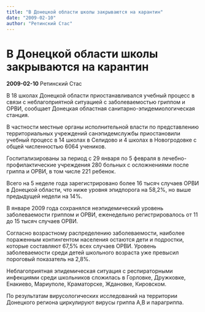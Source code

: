 ```yaml
---
title: "В Донецкой области школы закрываются на карантин"
date: "2009-02-10"
author: "Ретинский Стас"
---
```


# В Донецкой области школы закрываются на карантин

**2009-02-10** Ретинский Стас

В 18 школах Донецкой области приостанавливался учебный процесс в связи с неблагоприятной ситуацией с заболеваемостью гриппом и ОРВИ, сообщает Донецкая областная санитарно-эпидемиологическая станция.

В частности местные органы исполнительной власти по представлению территориальных учреждений санэпидемслужбы приостановили учебный процесс в 14 школах в Селидово и 4 школах в Новогродовке с общей численностью 6064 учеников.

Госпитализированы за период с 29 января по 5 февраля в лечебно-профилактические учреждения 280 больных с осложнениями после гриппа и ОРВИ, в том числе 221 ребенок.

Всего на 5 неделе года зарегистрировано более 16 тысяч случаев ОРВИ в Донецкой области, что ниже уровня эпидпорога на 58,2%, но выше предыдущей недели на 14%.

В январе 2009 года сохранялся неэпидемический уровень заболеваемости гриппом и ОРВИ, еженедельно регистрировалось от 11 до 15 тысяч случаев ОРВИ.

Согласно возрастному распределению заболеваемости, наиболее пораженным контингентом населения остаются дети и подростки, которые составляют 67,5% всех случаев ОРВИ. Уровень заболеваемости среди детей школьного возраста уже превысил пороговый показатель на 2,8%.

Неблагоприятная эпидемическая ситуация с респираторными инфекциями среди школьников сложилась в Горловке, Дружковке, Енакиево, Мариуполе, Краматорске, Ждановке, Кировском.

По результатам вирусологических исследований на территории Донецкого региона циркулируют вирусы гриппа А,В и парагриппа.